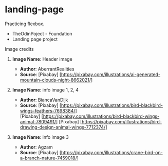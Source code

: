 # landing-page

Practicing flexbox. 

- TheOdinPoject - Foundation 
- Landing page project

Image credits
1. **Image Name**: Header image 
   - **Author**: AberrantRealities  
   - **Source**: [Pixabay] [https://pixabay.com/illustrations/ai-generated-mountain-clouds-night-8662021/]   

2. **Image Name**: info image 1, 2, 4
   - **Author**: BiancaVanDijk
   - **Source**: [Pixabay] [https://pixabay.com/illustrations/bird-blackbird-wings-feathers-7698384/]  
                 [Pixabay] [https://pixabay.com/illustrations/bird-blackbird-wings-animal-7809491/]
                 [Pixabay] [https://pixabay.com/illustrations/bird-drawing-design-animal-wings-7712374/]

3. **Image Name**: info image 3  
   - **Author**: Agzam
   - **Source**: [Pixabay] [https://pixabay.com/illustrations/crane-bird-on-a-branch-nature-7459018/]